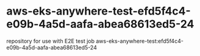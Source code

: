 # aws-eks-anywhere-test-efd5f4c4-e09b-4a5d-aafa-abea68613ed5-24
repository for use with E2E test job aws-eks-anywhere-test:efd5f4c4-e09b-4a5d-aafa-abea68613ed5-24
